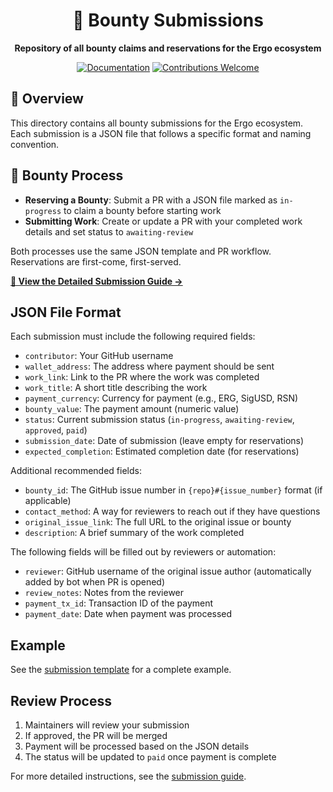 <div align="center">
  <h1>📝 Bounty Submissions</h1>
  <p><strong>Repository of all bounty claims and reservations for the Ergo ecosystem</strong></p>
  <p>
    <a href="../docs/bounty-submission-guide.md"><img src="https://img.shields.io/badge/Documentation-Submission%20Guide-blue" alt="Documentation"></a>
    <a href="../CONTRIBUTING.md"><img src="https://img.shields.io/badge/Contributions-Welcome-orange" alt="Contributions Welcome"></a>
  </p>
</div>

## 🌟 Overview

This directory contains all bounty submissions for the Ergo ecosystem. Each submission is a JSON file that follows a specific format and naming convention.

## 🚀 Bounty Process

- **Reserving a Bounty**: Submit a PR with a JSON file marked as `in-progress` to claim a bounty before starting work
- **Submitting Work**: Create or update a PR with your completed work details and set status to `awaiting-review`

Both processes use the same JSON template and PR workflow. Reservations are first-come, first-served.

**[📝 View the Detailed Submission Guide →](../docs/bounty-submission-guide.md)**

## JSON File Format

Each submission must include the following required fields:

- `contributor`: Your GitHub username
- `wallet_address`: The address where payment should be sent
- `work_link`: Link to the PR where the work was completed
- `work_title`: A short title describing the work
- `payment_currency`: Currency for payment (e.g., ERG, SigUSD, RSN)
- `bounty_value`: The payment amount (numeric value)
- `status`: Current submission status (`in-progress`, `awaiting-review`, `approved`, `paid`)
- `submission_date`: Date of submission (leave empty for reservations)
- `expected_completion`: Estimated completion date (for reservations)

Additional recommended fields:

- `bounty_id`: The GitHub issue number in `{repo}#{issue_number}` format (if applicable)
- `contact_method`: A way for reviewers to reach out if they have questions
- `original_issue_link`: The full URL to the original issue or bounty
- `description`: A brief summary of the work completed

The following fields will be filled out by reviewers or automation:

- `reviewer`: GitHub username of the original issue author (automatically added by bot when PR is opened)
- `review_notes`: Notes from the reviewer
- `payment_tx_id`: Transaction ID of the payment
- `payment_date`: Date when payment was processed

## Example

See the [submission template](example-user-ergoscript-fsmtest.json) for a complete example.

## Review Process

1. Maintainers will review your submission
2. If approved, the PR will be merged
3. Payment will be processed based on the JSON details
4. The status will be updated to `paid` once payment is complete

For more detailed instructions, see the [submission guide](../docs/bounty-submission-guide.md).
